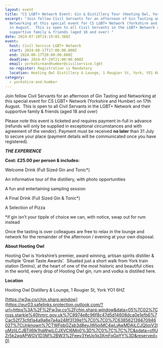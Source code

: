 ```yaml
---
layout: event
title: "CS LGBT+ Network Event: Gin & Distillery Tour (Hooting Owl, York)"
excerpt: "Join fellow Civil Servants for an afternoon of Gin Tasting and
  Networking at this special event for CS LGBT+ Network (Yorkshire and Humber)
  in August.  This is open to all Civil Servants in the LGBT+ Network and their
  supportive family & friends (aged 18 and over) "
date: 2024-07-10T14:19:03.388Z
event:
  host: Civil Service LGBT+ Network
  start: 2024-08-17T17:00:00.000Z
  end: 2024-08-17T20:00:00.000Z
  deadline: 2024-07-29T21:00:00.000Z
  email: yorkshireandhumber@civilservice.lgbt
  no-register: Registration is Mandatory
  location: Hooting Owl Distillery & Lounge, 1 Rougier St, York, YO1 6HZ
category:
  - yorkshire-and-humber
---
```

Join fellow Civil Servants for an afternoon of Gin Tasting and Networking at this special event for CS LGBT+ Network (Yorkshire and Humber) on 17th August.  This is open to all Civil Servants in the LGBT+ Network and their supportive family & friends (aged 18 and over)

Please note this event is ticketed and requires payment in-full in advance (refunds will only be supplied in exceptional circumstances and with agreement of the vendor). Payment must be received **no later** than 31 July to secure your place (payment details will be communicated once you have registered).

***THE EXPERIENCE***

**Cost: £25.00 per person & includes:**   

Welcome Drink (Full Sized Gin and Tonic*)

An informative tour of the distillery, with photo opportunities

A fun and entertaining sampling session

A Final Drink (Full Sized Gin & Tonic*)

A Selection of Pizza

\*if gin isn’t your tipple of choice we can, with notice, swap out for rum instead

Once the tasting is over colleagues are free to relax in the lounge and network for the remainder of the afternoon / evening at your own disposal.

**About Hooting Owl**

Hooting Owl is Yorkshire’s premier, award winning, artisan spirits distiller & multiple ‘Great Taste Awards’.  Situated just a short walk from York train station (5mins), at the heart of one of the most historic and beautiful cities in the world, every drop of Hooting Owl gin, rum and vodka is distilled here.

**Location**

Hooting Owl Distillery & Lounge, 1 Rougier St, York YO1 6HZ

[https://w3w.co/chin.sharp.window](https://eur03.safelinks.protection.outlook.com/?url=https%3A%2F%2Fw3w.co%2Fchin.sharp.window&data=05%7C02%7Cross.starkie%40hmrc.gov.uk%7C8974e8c96f8c47d5d14608dca0e1efb6%7Cac52f73cfd1a4a9a8e7a4a248f3139e1%7C0%7C0%7C638562139470946027%7CUnknown%7CTWFpbGZsb3d8eyJWIjoiMC4wLjAwMDAiLCJQIjoiV2luMzIiLCJBTiI6Ik1haWwiLCJXVCI6Mn0%3D%7C0%7C%7C%7C&sdata=oflUZr5k2agAPWGV1D3M%2BW3%2Feev3YeUp1q3XmFqGpYY%3D&reserved=0)